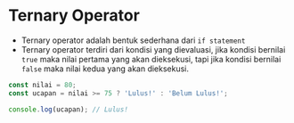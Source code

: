 # Ternary Operator

-  Ternary operator adalah bentuk sederhana dari `if statement`
-  Ternary operator terdiri dari kondisi yang dievaluasi, jika kondisi bernilai `true` maka nilai pertama yang akan dieksekusi, tapi jika kondisi bernilai `false` maka nilai kedua yang akan dieksekusi.

```javascript
const nilai = 80;
const ucapan = nilai >= 75 ? 'Lulus!' : 'Belum Lulus!';

console.log(ucapan); // Lulus!
```
